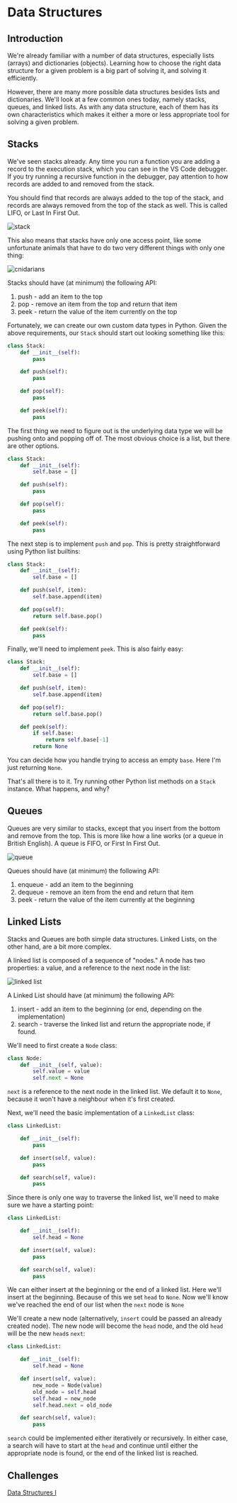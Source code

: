 # Data Structures

## Introduction
We're already familiar with a number of data structures, especially lists (arrays) and dictionaries (objects).  Learning how to choose the right data structure for a given problem is a big part of solving it, and solving it efficiently.

However, there are many more possible data structures besides lists and dictionaries.  We'll look at a few common ones today, namely stacks, queues, and linked lists.  As with any data structure, each of them has its own characteristics which makes it either a more or less appropriate tool for solving a given problem.

## Stacks
We've seen stacks already.  Any time you run a function you are adding a record to the execution stack, which you can see in the VS Code debugger.  If you try running a recursive function in the debugger, pay attention to how records are added to and removed from the stack.

You should find that records are always added to the top of the stack, and records are always removed from the top of the stack as well.  This is called LIFO, or Last In First Out.  <br/>

![stack](../readme/stack.png)

This also means that stacks have only one access point, like some unfortunate animals that have to do two very different things with only one thing: <br/>

![cnidarians](../readme/cnidarians.jpeg)

Stacks should have (at minimum) the following API:
1. push - add an item to the top
2. pop - remove an item from the top and return that item
3. peek - return the value of the item currently on the top

Fortunately, we can create our own custom data types in Python.  Given the above requirements, our `Stack` should start out looking something like this:

```python
class Stack:
    def __init__(self):
        pass

    def push(self):
        pass

    def pop(self):
        pass

    def peek(self):
        pass
```

The first thing we need to figure out is the underlying data type we will be pushing onto and popping off of.  The most obvious choice is a list, but there are other options.

```python
class Stack:
    def __init__(self):
        self.base = []

    def push(self):
        pass

    def pop(self):
        pass

    def peek(self):
        pass
```

The next step is to implement `push` and `pop`.  This is pretty straightforward using Python list builtins:

```python
class Stack:
    def __init__(self):
        self.base = []

    def push(self, item):
        self.base.append(item)

    def pop(self):
        return self.base.pop()

    def peek(self):
        pass
```

Finally, we'll need to implement `peek`.  This is also fairly easy:

```python
class Stack:
    def __init__(self):
        self.base = []

    def push(self, item):
        self.base.append(item)

    def pop(self):
        return self.base.pop()

    def peek(self):
        if self.base:
            return self.base[-1]
        return None
```

You can decide how you handle trying to access an empty `base`.  Here I'm just returning `None`.

That's all there is to it.  Try running other Python list methods on a `Stack` instance.  What happens, and why?


## Queues
Queues are very similar to stacks, except that you insert from the bottom and remove from the top.  This is more like how a line works (or a queue in British English).  A queue is FIFO, or First In First Out.<br/>

![queue](../readme/queue.png)

Queues should have (at minimum) the following API:
1. enqueue - add an item to the beginning
2. dequeue - remove an item from the end and return that item
3. peek - return the value of the item currently at the beginning


## Linked Lists
Stacks and Queues are both simple data structures. Linked Lists, on the other hand, are a bit more complex.

A linked list is composed of a sequence of "nodes."  A node has two properties: a value, and a reference to the next node in the list:<br/>

![linked list](../readme/linked_list.png)

A Linked List should have (at minimum) the following API:
1. insert - add an item to the beginning (or end, depending on the implementation)
2. search - traverse the linked list and return the appropriate node, if found.

We'll need to first create a `Node` class:

```python
class Node:
    def __init__(self, value):
        self.value = value
        self.next = None
```
`next` is a reference to the next node in the linked list.  We default it to `None`, because it won't have a neighbour when it's first created.

Next, we'll need the basic implementation of a `LinkedList` class:

```python
class LinkedList:

    def __init__(self):
        pass

    def insert(self, value):
        pass

    def search(self, value):
        pass
```

Since there is only one way to traverse the linked list, we'll need to make sure we have a starting point:

```python
class LinkedList:

    def __init__(self):
        self.head = None

    def insert(self, value):
        pass

    def search(self, value):
        pass
```
We can either insert at the beginning or the end of a linked list.  Here we'll insert at the beginning.  Because of this we set `head` to `None`.  Now we'll know we've reached the end of our list when the `next` node is `None`

We'll create a new node (alternatively, `insert` could be passed an already created node).  The new node will become the `head` node, and the old `head` will be the new `head`s `next`:

```python
class LinkedList:

    def __init__(self):
        self.head = None

    def insert(self, value):
        new_node = Node(value)
        old_node = self.head
        self.head = new_node
        self.head.next = old_node

    def search(self, value):
        pass
```

`search` could be implemented either iteratively or recursively.  In either case, a search will have to start at the `head` and continue until either the appropriate node is found, or the end of the linked list is reached.





## Challenges
[Data Structures I](https://github.com/echoplatoonew/data-structures-I) 
